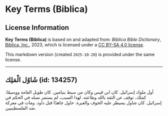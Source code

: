 # Key Terms (Biblica)

## License Information

**Key Terms (Biblica)** is based on and adapted from: _Biblica Bible Dictionary_, [Biblica, Inc.](https://www.biblica.com/), 2023, which is licensed under a [CC BY-SA 4.0 license](https://creativecommons.org/licenses/by-sa/4.0/legalcode.en).

This markdown version (created `2025-10-20`) is provided under the same license.



--------------------------------

## شَاوُل الْمَلِك (id: 134257)

أول ملوك إسرائيل. كان ابن قيس وكان من سبط بنيامين. كان طويل القامة ووسيمًا. كملك، توقف عن الثقة بالله وطاعته. لهذا السبب، لم يستمر نسله في الحكم في إسرائيل. كان شاول يسيطر عليه الخوف والغيرة. حاول جاهدًا قتل داود. ومات في معركة ضد الفلسطينيين.


